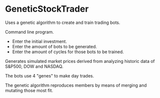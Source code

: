 # GeneticStockTrader
Uses a genetic algorithm to create and train trading bots.

Command line program.

- Enter the initial investment.
- Enter the amount of bots to be generated.
- Enter the amount of cycles for those bots to be trained.

Generates simulated market prices derived from analyzing historic data of S&P500, DOW and NASDAQ.

The bots use 4 "genes" to make day trades.

The genetic algorithm reproduces members by means of merging and mutating those most fit.
